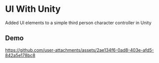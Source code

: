 # UI With Unity

Added UI elements to a simple third person character controller in Unity

## Demo
https://github.com/user-attachments/assets/2ae134f6-0ad8-403e-afd5-842a5e178bc8

